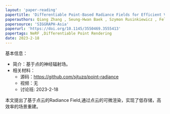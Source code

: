 ```yaml
---
layout: 'paper-reading'
papertitle: 'Differentiable Point-Based Radiance Fields for Efficient View Synthesis'
paperauthors: Qiang Zhang , Seung-Hwan Baek , Szymon Rusinkiewicz , Felix Heide
papersource: 'SIGGRAPH-Asia'
paperurl: 'https://doi.org/10.1145/3550469.3555413'
papertags: NeRF ,Differentiable Point Rendering
date: 2023-2-18
---
```


基本信息：
- 简介：基于点的神经辐射场。
- 相关材料：
  - 源码：https://github.com/sjtuzq/point-radiance
  - 视频：无
  - 讨论班: 2023-2-18
 
本文提出了基于点云的Radiance Field,通过点云的可微渲染，实现了低存储，高效率的场景重建。